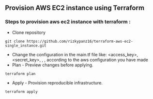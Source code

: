 ## Provision AWS EC2 instance using Terraform

### Steps to provision aws ec2 instance with terraform :

- Clone repository
```
git clone https://github.com/rizkypanz16/terraform-aws-ec2-single_instance.git
```
- Change the configuration in the main.tf file like: <access_key>, <secret_key>, <sg-id>, <subnet-id>, <keypair-name> according to the aws configuration you have made
- Plan - Preview changes before applying.
```
terraform plan
```
- Apply - Provision reproducible infrastructure.
```
terraform apply
```
